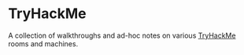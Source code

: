 # TryHackMe
A collection of walkthroughs and ad-hoc notes on various [TryHackMe](https://tryhackme.com/) rooms and machines.
